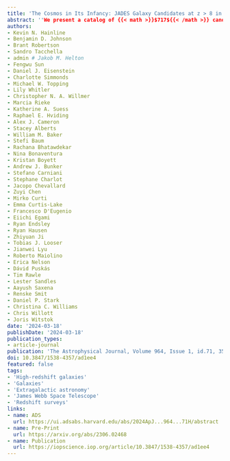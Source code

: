 ```yaml
---
title: 'The Cosmos in Its Infancy: JADES Galaxy Candidates at z > 8 in GOODS-S and GOODS-N'
abstract: ''We present a catalog of {{< math >}}$717${{< /math >}} candidate galaxies at {{< math >}}$z > 8${{< /math >}} selected from {{< math >}}$125\ \mathrm{square\ arcmin}${{< /math >}} of NIRCam imaging as part of the JWST Advanced Deep Extragalactic Survey (JADES). We combine the full JADES imaging data set with data from the JWST Extragalactic Medium Survey and First Reionization Epoch Spectroscopic COmplete Survey (FRESCO) along with extremely deep existing observations from Hubble Space Telescope (HST)/Advanced Camera for Surveys (ACS) for a final filter set that includes {{< math >}}$15${{< /math >}} JWST/NIRCam filters and five HST/ACS filters. The high-redshift galaxy candidates were selected from their estimated photometric redshifts calculated using a template-fitting approach, followed by visual inspection from seven independent reviewers. We explore these candidates in detail, highlighting interesting resolved or extended sources, sources with very red long-wavelength slopes, and our highest-redshift candidates, which extend to {{< math >}}$z_{\mathrm{phot}} \sim 18${{< /math >}}. Over {{< math >}}$93\%${{< /math >}} of the sources are newly identified from our deep JADES imaging, including {{< math >}}$31${{< /math >}} new galaxy candidates at {{< math >}}$z_{\mathrm{phot}} > 12${{< /math >}}. We also investigate potential contamination by stellar objects, and do not find strong evidence from spectral energy distribution fitting that these faint high-redshift galaxy candidates are low-mass stars. Using {{< math >}}$42${{< /math >}} sources in our sample with measured spectroscopic redshifts from NIRSpec and FRESCO, we find excellent agreement to our photometric redshift estimates, with no catastrophic outliers and an average difference of {{< math >}}$\langle \Delta z \rangle = \langle z_{\mathrm{phot}} - z_{\mathrm{spec}} \rangle = 0.26${{< /math >}}. These sources comprise one of the most robust samples for probing the early buildup of galaxies within the first few hundred million years of the Universe's history.''
authors:
- Kevin N. Hainline
- Benjamin D. Johnson
- Brant Robertson
- Sandro Tacchella
- admin # Jakob M. Helton
- Fengwu Sun
- Daniel J. Eisenstein
- Charlotte Simmonds
- Michael W. Topping
- Lily Whitler
- Christopher N. A. Willmer
- Marcia Rieke
- Katherine A. Suess
- Raphael E. Hviding
- Alex J. Cameron
- Stacey Alberts
- William M. Baker
- Stefi Baum
- Rachana Bhatawdekar
- Nina Bonaventura
- Kristan Boyett
- Andrew J. Bunker
- Stefano Carniani
- Stephane Charlot
- Jacopo Chevallard
- Zuyi Chen
- Mirko Curti
- Emma Curtis-Lake
- Francesco D'Eugenio
- Eiichi Egami
- Ryan Endsley
- Ryan Hausen
- Zhiyuan Ji
- Tobias J. Looser
- Jianwei Lyu
- Roberto Maiolino
- Erica Nelson
- Dávid Puskás
- Tim Rawle
- Lester Sandles
- Aayush Saxena
- Renske Smit
- Daniel P. Stark
- Christina C. Williams
- Chris Willott
- Joris Witstok
date: '2024-03-18'
publishDate: '2024-03-18'
publication_types:
- article-journal
publication: 'The Astrophysical Journal, Volume 964, Issue 1, id.71, 35 pages'
doi: 10.3847/1538-4357/ad1ee4
featured: false
tags:
- 'High-redshift galaxies'
- 'Galaxies'
- 'Extragalactic astronomy'
- 'James Webb Space Telescope'
- 'Redshift surveys'
links:
- name: ADS
  url: https://ui.adsabs.harvard.edu/abs/2024ApJ...964...71H/abstract
- name: Pre-Print
  url: https://arxiv.org/abs/2306.02468
- name: Publication
  url: https://iopscience.iop.org/article/10.3847/1538-4357/ad1ee4
---
```

